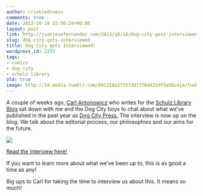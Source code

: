 ```yaml
---
author: crinkledcomix
comments: true
date: 2013-10-18 15:56:24+00:00
layout: post
link: http://juanjosefernandez.com/2013/10/18/dog-city-gets-interviewed/
slug: dog-city-gets-interviewed
title: Dog City gets Interviewed!
wordpress_id: 2293
tags:
- comics
- dog city
- schulz library
old: true
image: http://24.media.tumblr.com/09c210a3f3573d73f8d425df5e5bc41a/tumblr_muuj6tx7av1rc4waeo1_500.gif
---
```

A couple of weeks ago, [Carl Antonowicz](http://thulsadude.tumblr.com/) who writes for the [Schulz Library Blog](http://www.cartoonstudies.org/schulz/blog/) sat down with me and the Dog City boys to chat about what we’ve published in the past year as [Dog City Press.](http://www.dogcitypress.com/) The interview is now up on the blog. We talk about the editorial process, our philosophies and our aims for the future.
<!--more-->

![](http://24.media.tumblr.com/09c210a3f3573d73f8d425df5e5bc41a/tumblr_muuj6tx7av1rc4waeo1_500.gif)

[Read the Interview here!](http://www.cartoonstudies.org/schulz/blog/dog-city-rising/)

If you want to learn more about what we’ve been up to, this is as good a time as any!

Big ups to Carl for taking the time to interview us about this. It means so much!


